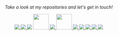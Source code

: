 <!-- Social Section -->
<p align="center">
  <i>Take a look at my repositories and let's get in touch!</i>

<p align="center">
  <!--  CONNECT  -->
 
  <!-- Email me -->
  <a href="mailto:noam@noamsiegel.com">
    <img src="https://img.icons8.com/ios-glyphs/30/689d6a/physics.png"/>
  </a>
  
  <!-- Schedule 30m Call -->
  <a href="https://zcal.co/noam/30min">
    <img src="https://img.icons8.com/ios-glyphs/30/689d6a/physics.png"/>
  </a>
  
  <!-- Transparent Block -->
  <img src="https://www.tynker.com/minecraft/api/block?id=577203201ae7a90c3d8b4567&w=400&h=400&width=400&height=400&mode=contain&format=jpg&quality=75&cache=max&v=1467089696"/>
  
  <!-- GitHub -->
  <a href= "https://github.com/noamsiegel">
    <img src="https://cdn-icons-png.flaticon.com/512/733/733553.png" width="50"/>
  </a>
  
  <!-- Personal Website -->
  <a href= "https://www.noamsiegel.com">
    <img src="https://img.icons8.com/material-outlined/30/689d6a/geography.png"/>
  </a>
  
<!--  SOCIAL  -->
  
  <!-- LinkedIn -->
  <a href= "https://www.linkedin.com/in/noamsiegel/">
    <img src="https://cdn-icons-png.flaticon.com/512/174/174857.png" width="50"/>
  <!-- <img src="https://img.icons8.com/material-outlined/30/689d6a/linkedin.png"/> -->
  </a>
  
  <!-- Twitter -->
  <a href= "https://twitter.com/noamsiegel">
    <img src="https://img.icons8.com/material-outlined/30/689d6a/twitter.png"/>
  </a>

  <!-- YouTube -->
  <a href="https://www.youtube.com/channel/UCgLua0dz2Yk8x_6xxdKQYOw?sub_confirmation=1">
    <img src="https://img.icons8.com/material-outlined/30/689d6a/youtube-play.png"/>
  </a>
  
  <!-- Resume !FIX -->
  <a href="">
    <img src="https://img.icons8.com/material-outlined/30/689d6a/parse-from-clipboard.png"/>
  </a>
  

  
  <!-- Medium Blog Posts FIX --> 
  <a href="https:://medium.com/@noam-siegel">
    <img src="https://img.icons8.com/ios-filled/30/689d6a/medium-new.png"/>
  </a>
  
  <!-- StackOverFlow -->
  <a href="https://stackoverflow.com/users/11591960/noam-siegel">
    <img src="https://img.icons8.com/metro/26/689d6a/stackoverflow.png"/>
  </a>

 <!-- FOR LATER
  <a href="https://www.buymeacoffee.com/">
  <img src="https://img.icons8.com/material-outlined/30/689d6a/cafe.png"/>
  </a>

  <a href="https://orcid.org/">
    <img src="https://img.icons8.com/material-outlined/30/689d6a/camera-addon-identification.png"/>
  </a>
 -->
</p>
